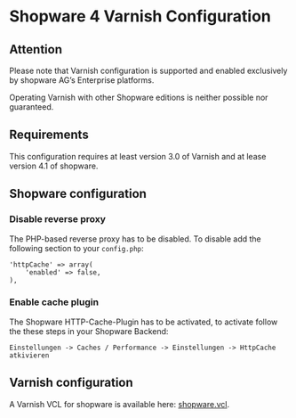 Shopware 4 Varnish Configuration
================================

## Attention
Please note that Varnish configuration is supported and enabled exclusively by shopware AG’s Enterprise platforms.

Operating Varnish with other Shopware editions is neither possible nor guaranteed.

## Requirements
This configuration requires at least version 3.0 of Varnish and at lease version 4.1 of shopware.

## Shopware configuration

### Disable reverse proxy
The PHP-based reverse proxy has to be disabled. To disable add the following section to your `config.php`:

```
'httpCache' => array(
    'enabled' => false,
),
```

### Enable cache plugin
The Shopware HTTP-Cache-Plugin has to be activated, to activate follow the these steps in your Shopware Backend:

`Einstellungen -> Caches / Performance -> Einstellungen -> HttpCache atkivieren`

## Varnish configuration
A Varnish VCL for shopware is available here: [shopware.vcl](shopware.vcl).
